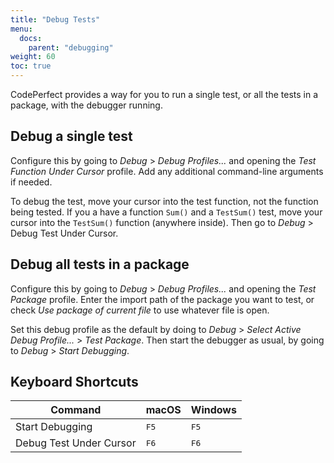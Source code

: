 ```yaml
---
title: "Debug Tests"
menu:
  docs:
    parent: "debugging"
weight: 60
toc: true
---
```


CodePerfect provides a way for you to run a single test, or all the tests in a
package, with the debugger running.

## Debug a single test

Configure this by going to <cite>Debug</cite> &gt; <cite>Debug
Profiles...</cite> and opening the <cite>Test Function Under Cursor</cite>
profile. Add any additional command-line arguments if needed.

To debug the test, move your cursor into the test function, not the function
being tested. If you a have a function `Sum()` and a `TestSum()` test, move
your cursor into the `TestSum()` function (anywhere inside). Then go to
<cite>Debug</cite> &gt; </cite>Debug Test Under Cursor</cite>.

## Debug all tests in a package

Configure this by going to <cite>Debug</cite> &gt; <cite>Debug
Profiles...</cite> and opening the <cite>Test Package</cite> profile. Enter the
import path of the package you want to test, or check <cite>Use package of
current file</cite> to use whatever file is open.

Set this debug profile as the default by doing to
<cite>Debug</cite> &gt; <cite>Select Active Debug Profile...</cite> &gt; <cite>Test Package</cite>. Then start the debugger as usual, by going to <cite>Debug</cite> &gt; <cite>Start Debugging</cite>.

## Keyboard Shortcuts

| Command                 | macOS         | Windows       |
| ----------------------- | ------------- | ------------- |
| Start Debugging         | <kbd>F5</kbd> | <kbd>F5</kbd> |
| Debug Test Under Cursor | <kbd>F6</kbd> | <kbd>F6</kbd> |
